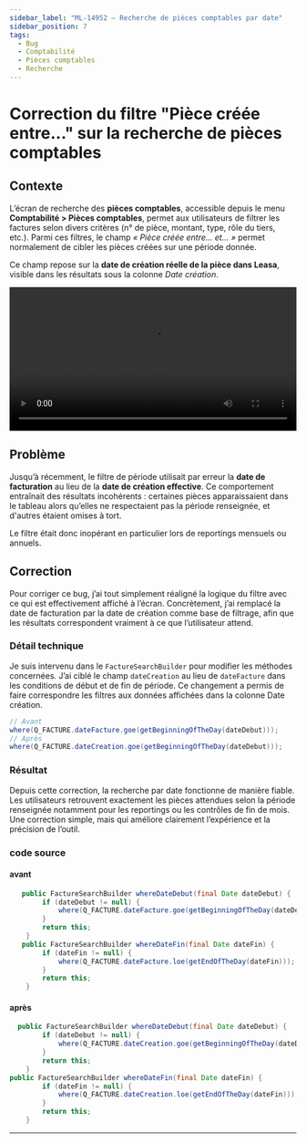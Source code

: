 ```yaml
---
sidebar_label: "ML-14952 – Recherche de pièces comptables par date"
sidebar_position: 7
tags:
  - Bug
  - Comptabilité
  - Pièces comptables
  - Recherche
---
```


# Correction du filtre "Pièce créée entre..." sur la recherche de pièces comptables

## Contexte

L’écran de recherche des **pièces comptables**, accessible depuis le menu **Comptabilité > Pièces comptables**, permet aux utilisateurs de filtrer les factures selon divers critères (n° de pièce, montant, type, rôle du tiers, etc.). Parmi ces filtres, le champ *« Pièce créée entre… et… »* permet normalement de cibler les pièces créées sur une période donnée.

Ce champ repose sur la **date de création réelle de la pièce dans Leasa**, visible dans les résultats sous la colonne *Date création*.

<video controls width="100%">
  <source src="/videos/ml_14952.mp4" type="video/mp4"/>
  Votre navigateur ne supporte pas la vidéo HTML5.
</video>


## Problème

Jusqu’à récemment, le filtre de période utilisait par erreur la **date de facturation** au lieu de la **date de création effective**. Ce comportement entraînait des résultats incohérents : certaines pièces apparaissaient dans le tableau alors qu’elles ne respectaient pas la période renseignée, et d'autres étaient omises à tort.

Le filtre était donc inopérant en particulier lors de reportings mensuels ou annuels.

## Correction

Pour corriger ce bug, j’ai tout simplement réaligné la logique du filtre avec ce qui est effectivement affiché à l’écran. Concrètement, j’ai remplacé la date de facturation par la date de création comme base de filtrage, afin que les résultats correspondent vraiment à ce que l’utilisateur attend.

### Détail technique

Je suis intervenu dans le `FactureSearchBuilder` pour modifier les méthodes concernées. J’ai ciblé le champ `dateCreation` au lieu de `dateFacture` dans les conditions de début et de fin de période. Ce changement a permis de faire correspondre les filtres aux données affichées dans la colonne Date création.

```java
// Avant
where(Q_FACTURE.dateFacture.goe(getBeginningOfTheDay(dateDebut)));
// Après
where(Q_FACTURE.dateCreation.goe(getBeginningOfTheDay(dateDebut)));
```

### Résultat

Depuis cette correction, la recherche par date fonctionne de manière fiable. Les utilisateurs retrouvent exactement les pièces attendues selon la période renseignée notamment pour les reportings ou les contrôles de fin de mois. Une correction simple, mais qui améliore clairement l’expérience et la précision de l’outil.

### code source

#### avant

````java
   public FactureSearchBuilder whereDateDebut(final Date dateDebut) {
        if (dateDebut != null) {
            where(Q_FACTURE.dateFacture.goe(getBeginningOfTheDay(dateDebut)));
        }
        return this;
    }
   public FactureSearchBuilder whereDateFin(final Date dateFin) {
        if (dateFin != null) {
            where(Q_FACTURE.dateFacture.loe(getEndOfTheDay(dateFin)));
        }
        return this;
    }
````

#### après

```java
  public FactureSearchBuilder whereDateDebut(final Date dateDebut) {
        if (dateDebut != null) {
            where(Q_FACTURE.dateCreation.goe(getBeginningOfTheDay(dateDebut)));
        }
        return this;
    }
public FactureSearchBuilder whereDateFin(final Date dateFin) {
        if (dateFin != null) {
            where(Q_FACTURE.dateCreation.loe(getEndOfTheDay(dateFin)));
        }
        return this;
    }
```

---
